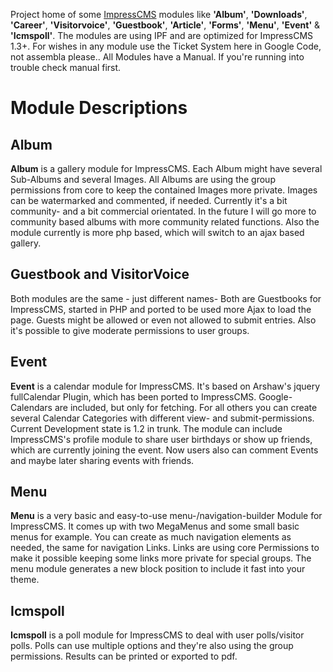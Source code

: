 Project home of some [ImpressCMS](http://www.impresscms.org) modules like **'Album'**,  **'Downloads'**, **'Career'**, **'Visitorvoice'**, **'Guestbook'**, **'Article'**, **'Forms'**, **'Menu'**, **'Event'** & **'Icmspoll'**. The modules are using IPF and are optimized for ImpressCMS 1.3+.
For wishes in any module use the Ticket System here in Google Code, not assembla please.. All Modules have a Manual. If you're running into trouble check manual first.
# Module Descriptions #
## Album ##
**Album** is a gallery module for ImpressCMS. Each Album might have several Sub-Albums and several Images. All Albums are using the group permissions from core to keep the contained Images more private. Images can be watermarked and commented, if needed. Currently it's a bit community- and a bit commercial orientated. In the future I will go more to community based albums with more community related functions. Also the module currently is more php based, which will switch to an ajax based gallery.
## Guestbook and VisitorVoice ##
Both modules are the same - just different names- Both are Guestbooks for ImpressCMS, started in PHP and ported to be used more Ajax to load the page. Guests might be allowed or even not allowed to submit entries. Also it's possible to give moderate permissions to user groups.
## Event ##
**Event** is a calendar module for ImpressCMS. It's based on Arshaw's jquery fullCalendar Plugin, which has been ported to ImpressCMS. Google-Calendars are included, but only for fetching. For all others you can create several Calendar Categories with different view- and submit-permissions. Current Development state is 1.2 in trunk. The module can include ImpressCMS's profile module to share user birthdays or show up friends, which are currently joining the event. Now users also can comment Events and maybe later sharing events with friends.
## Menu ##
**Menu** is a very basic and easy-to-use menu-/navigation-builder Module for ImpressCMS. It comes up with two MegaMenus and some small basic menus for example. You can create as much navigation elements as needed, the same for navigation Links. Links are using core Permissions to make it possible keeping some links more private for special groups.
The menu module generates a new block position to include it fast into your theme.
## Icmspoll ##
**Icmspoll** is a poll module for ImpressCMS to deal with user polls/visitor polls. Polls can use multiple options and they're also using the group permissions.
Results can be printed or exported to pdf.